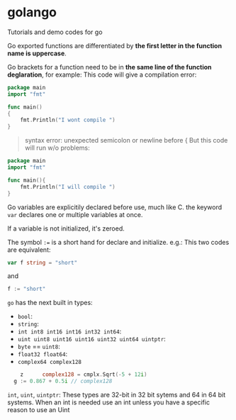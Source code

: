 # golango
Tutorials and demo codes for go




Go exported functions are differentiated by **the first letter in the function
name is uppercase**.

Go brackets for a function need to be in **the same line of the function
deglaration**, for example:
This code will give a compilation error:
```go
package main
import "fmt"

func main()
{
    fmt.Println("I wont compile ")
}
```
> syntax error: unexpected semicolon or newline before {
But this code will run w/o problems:
```go
package main
import "fmt"

func main(){
    fmt.Println("I will compile ")
}
```

Go variables are explicitily declared before use, much like C.
the keyword `var` declares one or multiple variables at once.

If a variable is not initialized, it's zeroed.

The symbol `:=` is a short hand for declare and initialize.
e.g.:
This two codes are equivalent:
```go
var f string = "short"
```
and
```go
f := "short"
```

`go` has the next built in types:
* `bool`:
* `string`:
* `int int8 int16 int16 int32 int64`:
* `uint uint8 uint16 uint16 uint32 uint64 uintptr`:
* `byte` == `uint8`:
* `float32 float64`:
* `complex64 complex128`

```go
	z      complex128 = cmplx.Sqrt(-5 + 12i)
  g := 0.867 + 0.5i // complex128
```
`int`, `uint`, `uintptr`:
These types are 32-bit in 32 bit sytems and 64 in 64 bit systems. When an int is needed use an int
unless you have a specific reason to use an Uint
